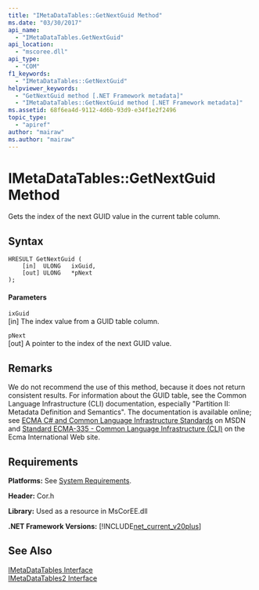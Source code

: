 ```yaml
---
title: "IMetaDataTables::GetNextGuid Method"
ms.date: "03/30/2017"
api_name: 
  - "IMetaDataTables.GetNextGuid"
api_location: 
  - "mscoree.dll"
api_type: 
  - "COM"
f1_keywords: 
  - "IMetaDataTables::GetNextGuid"
helpviewer_keywords: 
  - "GetNextGuid method [.NET Framework metadata]"
  - "IMetaDataTables::GetNextGuid method [.NET Framework metadata]"
ms.assetid: 68f6ea4d-9112-4d6b-93d9-e34f1e2f2496
topic_type: 
  - "apiref"
author: "mairaw"
ms.author: "mairaw"
---
```

# IMetaDataTables::GetNextGuid Method
Gets the index of the next GUID value in the current table column.  
  
## Syntax  
  
```  
HRESULT GetNextGuid (  
    [in]  ULONG   ixGuid,  
    [out] ULONG   *pNext  
);  
```  
  
#### Parameters  
 `ixGuid`  
 [in] The index value from a GUID table column.  
  
 `pNext`  
 [out] A pointer to the index of the next GUID value.  
  
## Remarks  
 We do not recommend the use of this method, because it does not return consistent results. For information about the GUID table, see the Common Language Infrastructure (CLI) documentation, especially "Partition II: Metadata Definition and Semantics". The documentation is available online; see [ECMA C# and Common Language Infrastructure Standards](http://go.microsoft.com/fwlink/?LinkID=99212) on MSDN and [Standard ECMA-335 - Common Language Infrastructure (CLI)](http://go.microsoft.com/fwlink/?LinkID=65552) on the Ecma International Web site.  
  
## Requirements  
 **Platforms:** See [System Requirements](../../../../docs/framework/get-started/system-requirements.md).  
  
 **Header:** Cor.h  
  
 **Library:** Used as a resource in MsCorEE.dll  
  
 **.NET Framework Versions:** [!INCLUDE[net_current_v20plus](../../../../includes/net-current-v20plus-md.md)]  
  
## See Also  
 [IMetaDataTables Interface](../../../../docs/framework/unmanaged-api/metadata/imetadatatables-interface.md)  
 [IMetaDataTables2 Interface](../../../../docs/framework/unmanaged-api/metadata/imetadatatables2-interface.md)
